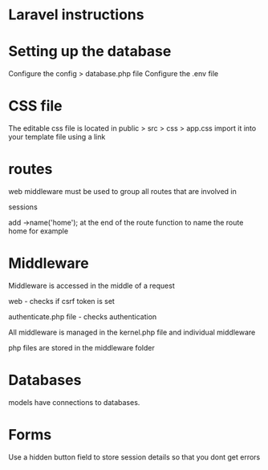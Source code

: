 # Laravel instructions

Setting up the database
========================

Configure the config > database.php file
Configure the .env file

CSS file
=========
The editable css file is located in public > src > css > app.css
import it into your template file using a link

routes
=====

web middleware must be used to group all routes that are involved in 

sessions

add ->name('home'); at the end of the route function to name the route home for example

Middleware
===========
Middleware is accessed in the middle of a request

web - checks if csrf token is set

authenticate.php file - checks authentication

All middleware is managed in the kernel.php file and individual middleware 

php files are stored in the middleware folder

Databases
==========

models have connections to databases.

Forms
=====

Use a hidden button field to store session details so that you dont get errors

